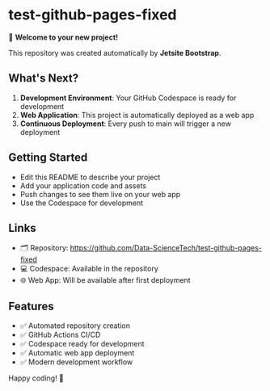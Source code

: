 # test-github-pages-fixed

🚀 **Welcome to your new project!**

This repository was created automatically by **Jetsite Bootstrap**.

## What's Next?

1. **Development Environment**: Your GitHub Codespace is ready for development
2. **Web Application**: This project is automatically deployed as a web app
3. **Continuous Deployment**: Every push to main will trigger a new deployment

## Getting Started

- Edit this README to describe your project
- Add your application code and assets
- Push changes to see them live on your web app
- Use the Codespace for development

## Links

- 🗂️ Repository: https://github.com/Data-ScienceTech/test-github-pages-fixed
- 💻 Codespace: Available in the repository
- 🌐 Web App: Will be available after first deployment

## Features

- ✅ Automated repository creation
- ✅ GitHub Actions CI/CD
- ✅ Codespace ready for development
- ✅ Automatic web app deployment
- ✅ Modern development workflow

Happy coding! 🎉
